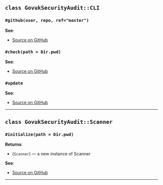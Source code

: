 
## `class GovukSecurityAudit::CLI`

### `#github(user, repo, ref="master")`


**See**:
- [Source on GitHub](https://github.com/alphagov/govuk_security_audit/blob/master/lib/govuk_security_audit/cli.rb#L14)

### `#check(path = Dir.pwd)`


**See**:
- [Source on GitHub](https://github.com/alphagov/govuk_security_audit/blob/master/lib/govuk_security_audit/cli.rb#L34)

### `#update`


**See**:
- [Source on GitHub](https://github.com/alphagov/govuk_security_audit/blob/master/lib/govuk_security_audit/cli.rb#L59)

---

## `class GovukSecurityAudit::Scanner`

### `#initialize(path = Dir.pwd)`

**Returns**:

- (`Scanner`) — a new instance of Scanner

**See**:
- [Source on GitHub](https://github.com/alphagov/govuk_security_audit/blob/master/lib/govuk_security_audit/scanner.rb#L7)

---


